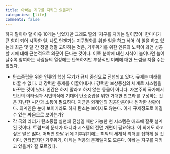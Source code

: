 ```yaml
---
title: 아빠는 지구를 지키고 있을까?
categories: [life]
comments: false
---
```


하지 말아야 할 이유 10개는 넘었지만 그래도 딸의 '지구를 지키는 일이잖아' 한마디가 큰 힘이 되어 시작한 일.
나도 언젠가는 지구평화를 위한 일을 하고 싶어 이 일을 하고 있는데 최근 몇 달 간 정말 정말 고민하는 것은, 기후위기를 위한 인류의 노력이 과연 성공할 지에 대해 근본적으로 의문이 든다는 것이다.
이쪽 분야에 대한 지식이 늘어나면 늘어날수록 참여하는 사람들의 열정에는 탄복하지만 부정적인 미래에 대한 느낌을 지울 수는 없었다.
- 탄소중립을 위한 인류의 핵심 무기가 규제 중심으로 진행되고 있다. 규제는 미래를 바꿀 수 없다. 더 강력한 통제를 이끌어내거나 강력한 보상중심의 체계로 시스템을 바꾸는 것이 낫다. 인간은 하지 말라고 하지 않는 동물이 아니다. 자본주의 국가에서 인간의 이타심과 시민의식에 기대어 탄소중립을 위한 거대한 인프라를 구성하는 것은 지난한 시간과 소통이 필요하다. 지금은 외계인의 침공만큼이나 심각한 상황이다. 외계인은 눈에 보이기라도 하지 탄소는 보이지도 않는다. 이게 규제정도로 이길 수 있는 싸움으로 보이는가?
- 각 국의 리더가 탄소중립 실현에 진심일 때만 가능한 현 시스템은 애초에 잘못 설계된 것이다. 트럼프의 문제가 아니라 시스템의 전면 개편이 필요하다.
이 외에도 하고 싶은 말은 많다. 어쩌면 한달 뒤에 기후위기에는 최악의 세계적 리더를 접하게 될 것이다. 안타깝지만 기후위기, 이제는 적응의 문제일지도 모른다.
아빠는 지구를 지키고 있을까? 잘 모르겠다.